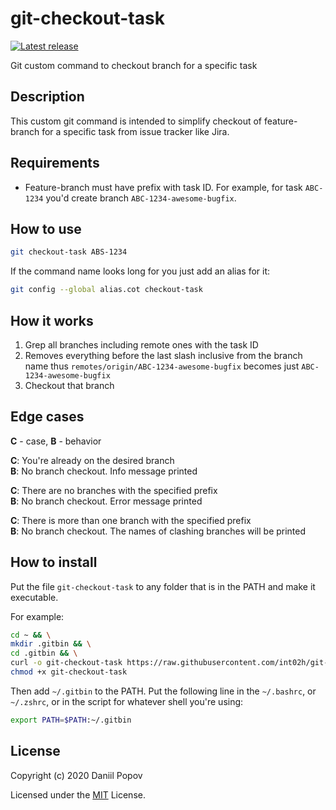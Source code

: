 # git-checkout-task
[![Latest release](https://img.shields.io/github/release/int02h/git-checkout-task.svg)](https://github.com/int02h/git-checkout-task/releases/latest)

Git custom command to checkout branch for a specific task

## Description

This custom git command is intended to simplify checkout of feature-branch for a specific task from issue tracker like Jira.

## Requirements

- Feature-branch must have prefix with task ID.
  For example, for task `ABC-1234` you'd create branch `ABC-1234-awesome-bugfix`.

## How to use

```bash
git checkout-task ABS-1234
```

If the command name looks long for you just add an alias for it:

```bash
git config --global alias.cot checkout-task
```

## How it works

1. Grep all branches including remote ones with the task ID
1. Removes everything before the last slash inclusive from the branch name thus `remotes/origin/ABC-1234-awesome-bugfix` becomes just `ABC-1234-awesome-bugfix`
1. Checkout that branch

## Edge cases

**C** - case, **B** - behavior

**C**: You're already on the desired branch  
**B**: No branch checkout. Info message printed

**C**: There are no branches with the specified prefix  
**B**: No branch checkout. Error message printed

**C**: There is more than one branch with the specified prefix  
**B**: No branch checkout. The names of clashing branches will be printed

## How to install

Put the file `git-checkout-task` to any folder that is in the PATH and make it executable.

For example:

```bash
cd ~ && \
mkdir .gitbin && \
cd .gitbin && \
curl -o git-checkout-task https://raw.githubusercontent.com/int02h/git-checkout-task/master/git-checkout-task && \
chmod +x git-checkout-task
```

Then add `~/.gitbin` to the PATH. Put the following line in the `~/.bashrc`, or `~/.zshrc`, or in the script for whatever shell you're using:

```bash
export PATH=$PATH:~/.gitbin
```

## License

Copyright (c) 2020 Daniil Popov

Licensed under the [MIT](LICENSE) License.